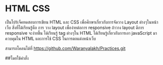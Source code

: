 # HTML CSS
เป็นโปร์เจ็คทดสอบการเขียน HTML และ CSS เพื่อศึกษาเกี่ยวกับการจัดวาง Layout ต่างๆในหน้าเว็บ
สิ่งที่ได้เรียนรู้คือ การ วาง layout เพื่อง่ายต่อการ responsive ถ้าวาง layout ดีการ responsive จะง่ายขึ้น
ได้เรียนรู้ tag ต่างๆใน HTML ได้เรียนรู้เกี่ยวกับการเอา javaScript มาควบคุมใน HTML และการใช้ CSS ในการตกแต่งหน้าเว็บ

สามารถโคลนได้ที่ https://github.com/Waranyalakh/Practices.git

##โดยใช้คำสั่ง 
```bash git clone https://github.com/Waranyalakh/Practices.git
